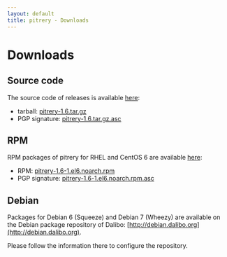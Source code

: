 ```yaml
---
layout: default
title: pitrery - Downloads
---
```


Downloads
=========

Source code
-----------

The source code of releases is available [here](https://dl.dalibo.com/public/pitrery/):

* tarball: [pitrery-1.6.tar.gz](https://dl.dalibo.com/public/pitrery/pitrery-1.6.tar.gz)
* PGP signature: [pitrery-1.6.tar.gz.asc](https://dl.dalibo.com/public/pitrery/pitrery-1.6.tar.gz.asc)

RPM
---

RPM packages of pitrery for RHEL and CentOS 6 are available [here](https://dl.dalibo.com/public/pitrery/rpms/):

* RPM: [pitrery-1.6-1.el6.noarch.rpm](https://dl.dalibo.com/public/pitrery/rpms/pitrery-1.6-1.el6.noarch.rpm)
* PGP signature: [pitrery-1.6-1.el6.noarch.rpm.asc](https://dl.dalibo.com/public/pitrery/rpms/pitrery-1.6-1.el6.noarch.rpm.asc)

Debian
------

Packages for Debian 6 (Squeeze) and Debian 7 (Wheezy) are available on the Debian package repository of Dalibo: [http://debian.dalibo.org](http://debian.dalibo.org).

Please follow the information there to configure the repository.
